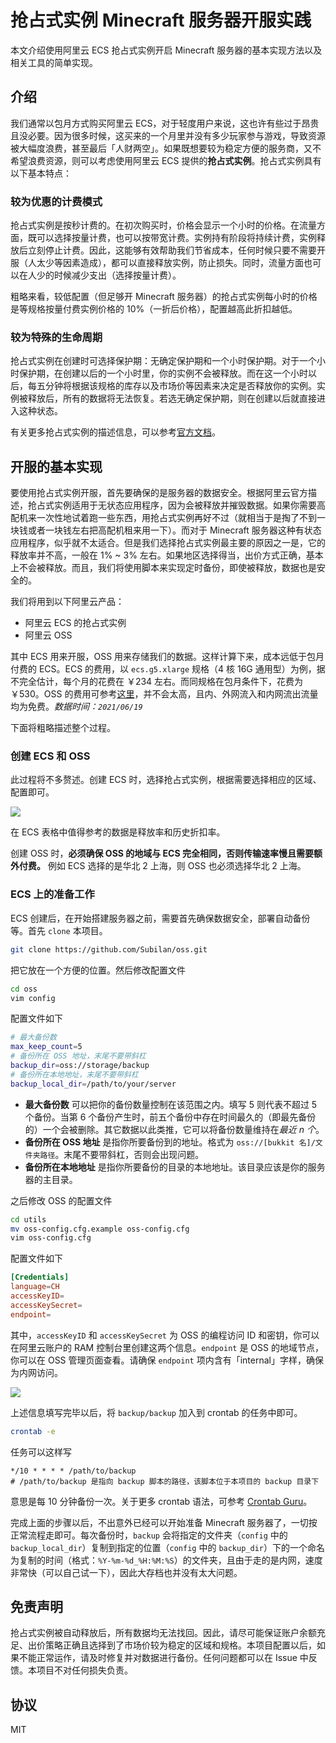 # 抢占式实例 Minecraft 服务器开服实践

本文介绍使用阿里云 ECS 抢占式实例开启 Minecraft 服务器的基本实现方法以及相关工具的简单实现。

## 介绍

我们通常以包月方式购买阿里云 ECS，对于轻度用户来说，这也许有些过于昂贵且没必要。因为很多时候，这买来的一个月里并没有多少玩家参与游戏，导致资源被大幅度浪费，甚至最后「人财两空」。如果既想要较为稳定方便的服务商，又不希望浪费资源，则可以考虑使用阿里云 ECS 提供的**抢占式实例**。抢占式实例具有以下基本特点：

### 较为优惠的计费模式

抢占式实例是按秒计费的。在初次购买时，价格会显示一个小时的价格。在流量方面，既可以选择按量计费，也可以按带宽计费。实例持有阶段将持续计费，实例释放后立刻停止计费。因此，这能够有效帮助我们节省成本，任何时候只要不需要开服（人太少等因素造成），都可以直接释放实例，防止损失。同时，流量方面也可以在人少的时候减少支出（选择按量计费）。

粗略来看，较低配置（但足够开 Minecraft 服务器）的抢占式实例每小时的价格是等规格按量付费实例价格的 10%（一折后价格），配置越高此折扣越低。

### 较为特殊的生命周期

抢占式实例在创建时可选择保护期：无确定保护期和一个小时保护期。对于一个小时保护期，在创建以后的一个小时里，你的实例不会被释放。而在这一个小时以后，每五分钟将根据该规格的库存以及市场价等因素来决定是否释放你的实例。实例被释放后，所有的数据将无法恢复。若选无确定保护期，则在创建以后就直接进入这种状态。

有关更多抢占式实例的描述信息，可以参考[官方文档](https://help.aliyun.com/document_detail/52088.html)。

## 开服的基本实现

要使用抢占式实例开服，首先要确保的是服务器的数据安全。根据阿里云官方描述，抢占式实例适用于无状态应用程序，因为会被释放并摧毁数据。如果你需要高配机来一次性地试着跑一些东西，用抢占式实例再好不过（就相当于是掏了不到一块钱或者一块钱左右把高配机租来用一下）。而对于 Minecraft 服务器这种有状态应用程序，似乎就不太适合。但是我们选择抢占式实例最主要的原因之一是，它的释放率并不高，一般在 1% ~ 3% 左右。如果地区选择得当，出价方式正确，基本上不会被释放。而且，我们将使用脚本来实现定时备份，即使被释放，数据也是安全的。

我们将用到以下阿里云产品：

- 阿里云 ECS 的抢占式实例
- 阿里云 OSS

其中 ECS 用来开服，OSS 用来存储我们的数据。这样计算下来，成本远低于包月付费的 ECS。ECS 的费用，以 `ecs.g5.xlarge` 规格（4 核 16G 通用型）为例，据不完全估计，每个月的花费在 ￥234 左右。而同规格在包月条件下，花费为 ￥530。OSS 的费用可参考[这里](https://cn.aliyun.com/price/detail/oss)，并不会太高，且内、外网流入和内网流出流量均为免费。*数据时间：`2021/06/19`*

下面将粗略描述整个过程。

### 创建 ECS 和 OSS

此过程将不多赘述。创建 ECS 时，选择抢占式实例，根据需要选择相应的区域、配置即可。

![](https://i.loli.net/2021/06/19/vlStxYXFwysAkVg.png)

在 ECS 表格中值得参考的数据是释放率和历史折扣率。

创建 OSS 时，**必须确保 OSS 的地域与 ECS 完全相同，否则传输速率慢且需要额外付费。** 例如 ECS 选择的是华北 2 上海，则 OSS 也必须选择华北 2 上海。

### ECS 上的准备工作

ECS 创建后，在开始搭建服务器之前，需要首先确保数据安全，部署自动备份等。首先 `clone` 本项目。

```bash
git clone https://github.com/Subilan/oss.git
```

把它放在一个方便的位置。然后修改配置文件

```bash
cd oss
vim config
```
配置文件如下

```bash
# 最大备份数
max_keep_count=5
# 备份所在 OSS 地址，末尾不要带斜杠
backup_dir=oss://storage/backup
# 备份所在本地地址，末尾不要带斜杠
backup_local_dir=/path/to/your/server
```

- **最大备份数** 可以把你的备份数量控制在该范围之内。填写 5 则代表不超过 5 个备份。当第 6 个备份产生时，前五个备份中存在时间最久的（即最先备份的）一个会被删除。其它数据以此类推，它可以将备份数量维持在*最近 n 个*。
- **备份所在 OSS 地址** 是指你所要备份到的地址。格式为 `oss://[bukkit 名]/文件夹路径`。末尾不要带斜杠，否则会出现问题。
- **备份所在本地地址** 是指你所要备份的目录的本地地址。该目录应该是你的服务器的主目录。

之后修改 OSS 的配置文件

```bash
cd utils
mv oss-config.cfg.example oss-config.cfg
vim oss-config.cfg
```

配置文件如下

```conf
[Credentials]
language=CH
accessKeyID=
accessKeySecret=
endpoint=
```

其中，`accessKeyID` 和 `accessKeySecret` 为 OSS 的编程访问 ID 和密钥，你可以在阿里云账户的 RAM 控制台里创建这两个信息。`endpoint` 是 OSS 的地域节点，你可以在 OSS 管理页面查看。请确保 `endpoint` 项内含有「internal」字样，确保为内网访问。

![](https://i.loli.net/2021/06/20/Wy67Raq9hNPzxcu.png)

上述信息填写完毕以后，将 `backup/backup` 加入到 crontab 的任务中即可。

```bash
crontab -e
```

任务可以这样写

```crontab
*/10 * * * * /path/to/backup
# /path/to/backup 是指向 backup 脚本的路径，该脚本位于本项目的 backup 目录下
```

意思是每 10 分钟备份一次。关于更多 crontab 语法，可参考 [Crontab Guru](https://crontab.guru/)。

完成上面的步骤以后，不出意外已经可以开始准备 Minecraft 服务器了，一切按正常流程走即可。每次备份时，`backup` 会将指定的文件夹（`config` 中的 `backup_local_dir`）复制到指定的位置（`config` 中的 `backup_dir`）下的一个命名为复制的时间（格式：`%Y-%m-%d_%H:%M:%S`）的文件夹，且由于走的是内网，速度非常快（可以自己试一下），因此大存档也并没有太大问题。

## 免责声明

抢占式实例被自动释放后，所有数据均无法找回。因此，请尽可能保证账户余额充足、出价策略正确且选择到了市场价较为稳定的区域和规格。本项目配置以后，如果不能正常运作，请及时修复并对数据进行备份。任何问题都可以在 Issue 中反馈。本项目不对任何损失负责。

## 协议

MIT
